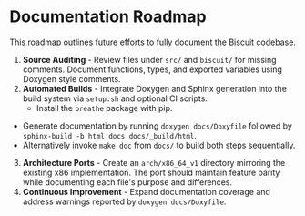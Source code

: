 # Documentation Roadmap

This roadmap outlines future efforts to fully document the Biscuit codebase.

1. **Source Auditing** - Review files under `src/` and `biscuit/` for missing
   comments. Document functions, types, and exported variables using Doxygen
   style comments.
2. **Automated Builds** - Integrate Doxygen and Sphinx generation into the
   build system via `setup.sh` and optional CI scripts.
   - Install the `breathe` package with pip.

- Generate documentation by running `doxygen docs/Doxyfile` followed by
  `sphinx-build -b html docs docs/_build/html`.
- Alternatively invoke `make doc` from `docs/` to build both steps
  sequentially.

3. **Architecture Ports** - Create an `arch/x86_64_v1` directory mirroring the
   existing x86 implementation. The port should maintain feature parity while
   documenting each file's purpose and differences.
4. **Continuous Improvement** - Expand documentation coverage and address
   warnings reported by `doxygen docs/Doxyfile`.
